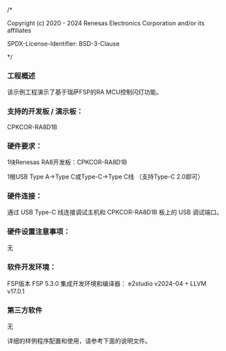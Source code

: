 /*

Copyright (c) 2020 - 2024 Renesas Electronics Corporation and/or its affiliates

SPDX-License-Identifier: BSD-3-Clause

*/


### 工程概述

该示例工程演示了基于瑞萨FSP的RA MCU控制闪灯功能。

### 支持的开发板 / 演示板：
CPKCOR-RA8D1B

### 硬件要求：
1块Renesas RA8开发板：CPKCOR-RA8D1B

1根USB Type A->Type C或Type-C->Type C线 （支持Type-C 2.0即可）

### 硬件连接：
通过 USB Type-C 线连接调试主机和 CPKCOR-RA8D1B 板上的 USB 调试端口。

### 硬件设置注意事项：
无

### 软件开发环境：
FSP版本
FSP 5.3.0
集成开发环境和编译器：
e2studio v2024-04 + LLVM v17.0.1

### 第三方软件
无

详细的样例程序配置和使用，请参考下面的说明文件。
